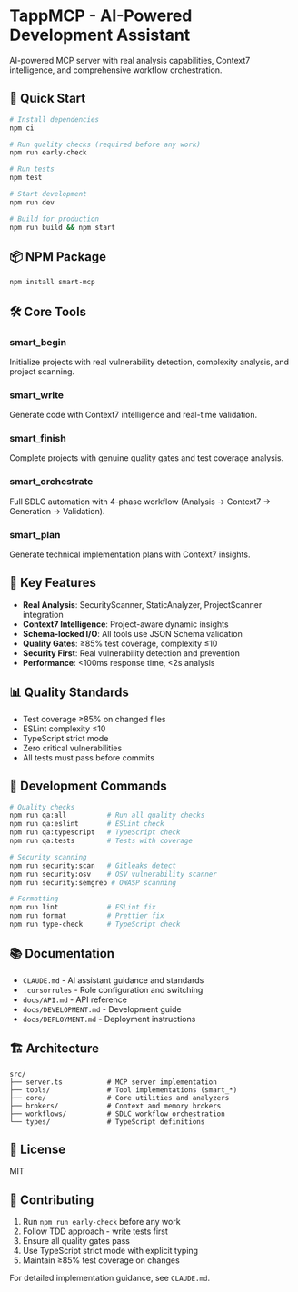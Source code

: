 # TappMCP - AI-Powered Development Assistant

AI-powered MCP server with real analysis capabilities, Context7 intelligence, and comprehensive workflow orchestration.

## 🚀 Quick Start

```bash
# Install dependencies
npm ci

# Run quality checks (required before any work)
npm run early-check

# Run tests
npm test

# Start development
npm run dev

# Build for production
npm run build && npm start
```

## 📦 NPM Package

```bash
npm install smart-mcp
```

## 🛠️ Core Tools

### smart_begin
Initialize projects with real vulnerability detection, complexity analysis, and project scanning.

### smart_write
Generate code with Context7 intelligence and real-time validation.

### smart_finish
Complete projects with genuine quality gates and test coverage analysis.

### smart_orchestrate
Full SDLC automation with 4-phase workflow (Analysis → Context7 → Generation → Validation).

### smart_plan
Generate technical implementation plans with Context7 insights.

## 🎯 Key Features

- **Real Analysis**: SecurityScanner, StaticAnalyzer, ProjectScanner integration
- **Context7 Intelligence**: Project-aware dynamic insights
- **Schema-locked I/O**: All tools use JSON Schema validation
- **Quality Gates**: ≥85% test coverage, complexity ≤10
- **Security First**: Real vulnerability detection and prevention
- **Performance**: <100ms response time, <2s analysis

## 📊 Quality Standards

- Test coverage ≥85% on changed files
- ESLint complexity ≤10
- TypeScript strict mode
- Zero critical vulnerabilities
- All tests must pass before commits

## 🔧 Development Commands

```bash
# Quality checks
npm run qa:all          # Run all quality checks
npm run qa:eslint       # ESLint check
npm run qa:typescript   # TypeScript check
npm run qa:tests        # Tests with coverage

# Security scanning
npm run security:scan   # Gitleaks detect
npm run security:osv    # OSV vulnerability scanner
npm run security:semgrep # OWASP scanning

# Formatting
npm run lint            # ESLint fix
npm run format          # Prettier fix
npm run type-check      # TypeScript check
```

## 📚 Documentation

- `CLAUDE.md` - AI assistant guidance and standards
- `.cursorrules` - Role configuration and switching
- `docs/API.md` - API reference
- `docs/DEVELOPMENT.md` - Development guide
- `docs/DEPLOYMENT.md` - Deployment instructions

## 🏗️ Architecture

```
src/
├── server.ts           # MCP server implementation
├── tools/              # Tool implementations (smart_*)
├── core/               # Core utilities and analyzers
├── brokers/            # Context and memory brokers
├── workflows/          # SDLC workflow orchestration
└── types/              # TypeScript definitions
```

## 📄 License

MIT

## 🤝 Contributing

1. Run `npm run early-check` before any work
2. Follow TDD approach - write tests first
3. Ensure all quality gates pass
4. Use TypeScript strict mode with explicit typing
5. Maintain ≥85% test coverage on changes

For detailed implementation guidance, see `CLAUDE.md`.